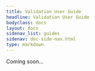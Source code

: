 ```yaml
---
title: Validation User Guide
headline: Validation User Guide
bodyclass: docs
layout: docs
sidenav_list: guides
sidenav: doc-side-nav.html
type: markdown
---
```

<p class="coming-soon">Coming soon...</p>
